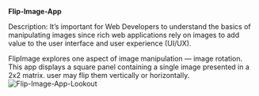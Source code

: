 **Flip-Image-App**
 
Description: It’s important for Web Developers to understand the basics of manipulating images since rich web applications rely on images to add value to the user interface and user experience (UI/UX).

FlipImage explores one aspect of image manipulation — image rotation. This app displays a square panel containing a single image presented in a 2x2 matrix. user may flip them vertically or horizontally.
![Flip-Image-App-Lookout](https://user-images.githubusercontent.com/15225177/171616133-05caf654-069a-40c1-a465-b22430edb7f6.jpg)

